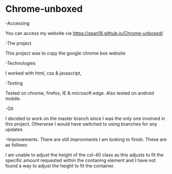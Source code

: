 # Chrome-unboxed


-Accessing

You can access my website via https://span18.github.io/Chrome-unboxed/

-The project

This project was to copy the google chrome box website

-Technologies

I worked with html, css & javascript,

-Testing

Tested on chrome, firefox, IE & microsoft edge. Also tested on android mobile.

-Git

I decided to work on the master branch since I was the only one involved in this project. Otherwise I would have switched to using branches for any updates

-Improvements. There are still improvments I am looking to finish. These are as follows:

I am unable to adjust the height of the col-40 class as this adjusts to fit the specific amount requested within the contaning element and I have not found a way to adjust the height to fit the container.




